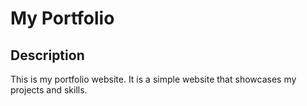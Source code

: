 # My Portfolio

## Description

This is my portfolio website. It is a simple website that showcases my projects and skills.
